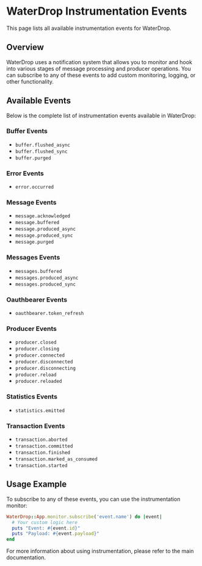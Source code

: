[//]: # (This file is auto-generated by bin/refresh_instrumentation_events)
[//]: # (Do not edit manually - changes will be overwritten)

# WaterDrop Instrumentation Events

This page lists all available instrumentation events for WaterDrop.

## Overview

WaterDrop uses a notification system that allows you to monitor and hook into various stages of message processing and producer operations. You can subscribe to any of these events to add custom monitoring, logging, or other functionality.

## Available Events

Below is the complete list of instrumentation events available in WaterDrop:


### Buffer Events

- `buffer.flushed_async`
- `buffer.flushed_sync`
- `buffer.purged`

### Error Events

- `error.occurred`

### Message Events

- `message.acknowledged`
- `message.buffered`
- `message.produced_async`
- `message.produced_sync`
- `message.purged`

### Messages Events

- `messages.buffered`
- `messages.produced_async`
- `messages.produced_sync`

### Oauthbearer Events

- `oauthbearer.token_refresh`

### Producer Events

- `producer.closed`
- `producer.closing`
- `producer.connected`
- `producer.disconnected`
- `producer.disconnecting`
- `producer.reload`
- `producer.reloaded`

### Statistics Events

- `statistics.emitted`

### Transaction Events

- `transaction.aborted`
- `transaction.committed`
- `transaction.finished`
- `transaction.marked_as_consumed`
- `transaction.started`

## Usage Example

To subscribe to any of these events, you can use the instrumentation monitor:

```ruby
WaterDrop::App.monitor.subscribe('event.name') do |event|
  # Your custom logic here
  puts "Event: #{event.id}"
  puts "Payload: #{event.payload}"
end
```

For more information about using instrumentation, please refer to the main documentation.
